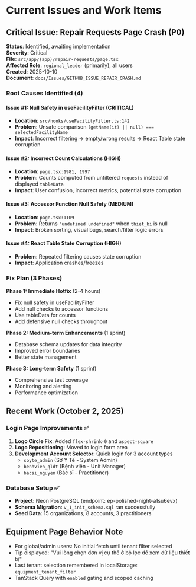 # Current Issues and Work Items

## Critical Issue: Repair Requests Page Crash (P0)
**Status**: Identified, awaiting implementation  
**Severity**: Critical  
**File**: `src/app/(app)/repair-requests/page.tsx`  
**Affected Role**: `regional_leader` (primarily), all users  
**Created**: 2025-10-10  
**Document**: `docs/Issues/GITHUB_ISSUE_REPAIR_CRASH.md`

### Root Causes Identified (4)

#### Issue #1: Null Safety in useFacilityFilter (CRITICAL)
- **Location**: `src/hooks/useFacilityFilter.ts:142`
- **Problem**: Unsafe comparison `(getName(it) || null) === selectedFacilityName`
- **Impact**: Incorrect filtering → empty/wrong results → React Table state corruption

#### Issue #2: Incorrect Count Calculations (HIGH)
- **Location**: `page.tsx:1981, 1997`
- **Problem**: Counts computed from unfiltered `requests` instead of displayed `tableData`
- **Impact**: User confusion, incorrect metrics, potential state corruption

#### Issue #3: Accessor Function Null Safety (MEDIUM)
- **Location**: `page.tsx:1109`
- **Problem**: Returns `"undefined undefined"` when `thiet_bi` is null
- **Impact**: Broken sorting, visual bugs, search/filter logic errors

#### Issue #4: React Table State Corruption (HIGH)
- **Problem**: Repeated filtering causes state corruption
- **Impact**: Application crashes/freezes

### Fix Plan (3 Phases)

**Phase 1: Immediate Hotfix** (2-4 hours)
- Fix null safety in useFacilityFilter
- Add null checks to accessor functions
- Use tableData for counts
- Add defensive null checks throughout

**Phase 2: Medium-term Enhancements** (1 sprint)
- Database schema updates for data integrity
- Improved error boundaries
- Better state management

**Phase 3: Long-term Safety** (1 sprint)
- Comprehensive test coverage
- Monitoring and alerting
- Performance optimization

## Recent Work (October 2, 2025)

### Login Page Improvements ✅
1. **Logo Circle Fix**: Added `flex-shrink-0` and `aspect-square`
2. **Logo Repositioning**: Moved to login form area
3. **Development Account Selector**: Quick login for 3 account types
   - `soyte_admin` (Sở Y Tế - System Admin)
   - `benhvien_qldt` (Bệnh viện - Unit Manager)
   - `bacsi_nguyen` (Bác sĩ - Practitioner)

### Database Setup ✅
- **Project**: Neon PostgreSQL (endpoint: ep-polished-night-a1su6evx)
- **Schema Migration**: `v_1_init_schema.sql` ran successfully
- **Seed Data**: 15 organizations, 8 accounts, 3 practitioners

## Equipment Page Behavior Note
- For global/admin users: No initial fetch until tenant filter selected
- Tip displayed: "Vui lòng chọn đơn vị cụ thể ở bộ lọc để xem dữ liệu thiết bị"
- Last tenant selection remembered in localStorage: `equipment_tenant_filter`
- TanStack Query with `enabled` gating and scoped caching
